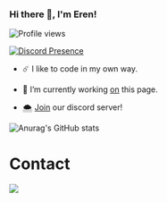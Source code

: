 
### Hi there 👋, I'm Eren!

![Profile views](https://gpvc.arturio.dev/erengeik)

[![Discord Presence](https://lanyard-profile-readme.vercel.app/api/500718423265771520
                            )](https://discord.com/users/500718423265771520)

- ☄️ I like to code in my own way.

- 🌴 I’m currently working <a href="https://github.com/erengeik" rel="nofollow">on</a> this page. 

- 🌨️ <a href="https://discord.gg/qWJgWyvFrS" rel="nofollow">Join</a> our discord server!

![Anurag's GitHub stats](https://github-readme-stats.vercel.app/api?username=erengeik&show_icons=true&theme=github_dark)

  <h1>Contact</h1>

  <a href="https://discord.com/users/500718423265771520" target="_blank"><img src="https://shields.io/badge/Eren-111111.svg?&style=for-the-badge&logo=discord"></a>

</div>
